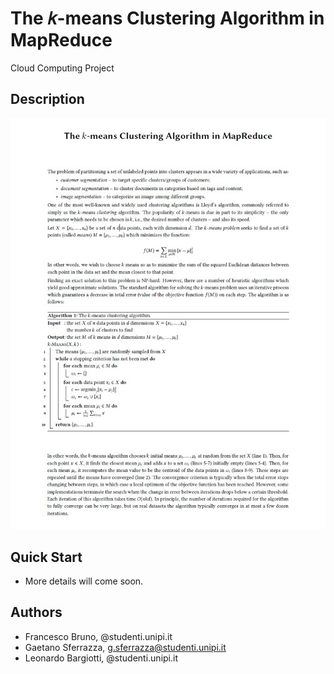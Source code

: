 
# The 𝑘-means Clustering Algorithm in MapReduce

Cloud Computing Project

## Description

![Image of case_stady](case_study_description.PNG)


## Quick Start

 - More details will come soon.

## Authors

* Francesco Bruno, @studenti.unipi.it
* Gaetano Sferrazza, g.sferrazza@studenti.unipi.it
* Leonardo Bargiotti, @studenti.unipi.it
